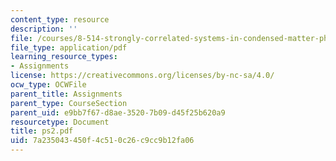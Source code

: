 ```yaml
---
content_type: resource
description: ''
file: /courses/8-514-strongly-correlated-systems-in-condensed-matter-physics-fall-2003/7a235043450f4c510c26c9cc9b12fa06_ps2.pdf
file_type: application/pdf
learning_resource_types:
- Assignments
license: https://creativecommons.org/licenses/by-nc-sa/4.0/
ocw_type: OCWFile
parent_title: Assignments
parent_type: CourseSection
parent_uid: e9bb7f67-d8ae-3520-7b09-d45f25b620a9
resourcetype: Document
title: ps2.pdf
uid: 7a235043-450f-4c51-0c26-c9cc9b12fa06
---
```


